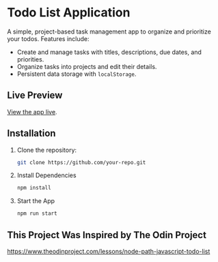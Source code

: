 # Todo List Application

A simple, project-based task management app to organize and prioritize your todos. Features include:

- Create and manage tasks with titles, descriptions, due dates, and priorities.  
- Organize tasks into projects and edit their details.  
- Persistent data storage with `localStorage`.

## Live Preview

[View the app live](https://dfitch96.github.io/Odin_To-Do-List/).

## Installation

1. Clone the repository:  
   ```bash
   git clone https://github.com/your-repo.git
2. Install Dependencies
   ```bash
   npm install
3. Start the App
   ```bash
   npm run start


## This Project Was Inspired by The Odin Project
https://www.theodinproject.com/lessons/node-path-javascript-todo-list
